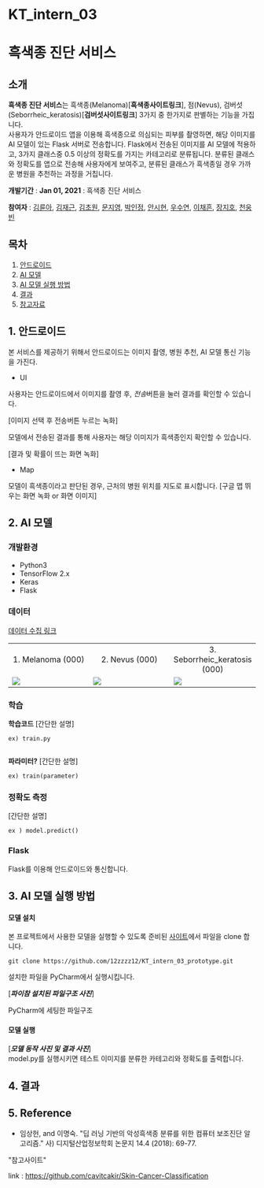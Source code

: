 # KT_intern_03 

# 흑색종 진단 서비스

## 소개
**흑색종 진단 서비스**는 흑색종(Melanoma)[**흑색종사이트링크**], 점(Nevus), 검버섯(Seborrheic_keratosis)[**검버섯사이트링크**] 3가지 중 한가지로 판별하는 기능을 가집니다.   
사용자가 안드로이드 앱을 이용해 흑색종으로 의심되는 피부를 촬영하면, 해당 이미지를 AI 모델이 있는 Flask 서버로 전송합니다. Flask에서 전송된 이미지를 AI 모델에 적용하고, 3가지 클래스중 0.5 이상의 정확도를 가지는 카테고리로 분류됩니다. 분류된 클래스와 정확도를 앱으로 전송해 사용자에게 보여주고, 분류된 클래스가 흑색종일 경우 가까운 병원을 추천하는 과정을 거칩니다. 

**개발기간** : __Jan 01, 2021__ : 흑색종 진단 서비스 

**참여자** : [김륜아](https://github.com/lena-for-world), [김재근](https://github.com/12zzzz12), [김초원](https://github.com/cwaa079), [문지영](https://github.com/94MOONJI), [박인정](https://github.com/injjeong), [안시현](https://github.com/ashnnn98), [우수연](https://github.com/WSY0000), [이채흔](https://github.com/chaeheun), [장지호](https://github.com/twa04047), [천웅빈](https://github.com/woong223)


## 목차
1. [안드로이드](#안드로이드)
2. [AI 모델](#AI-모델)
3. [AI 모델 실행 방법](#AI-모델-실행-방법)
4. [결과](#결과)
5. [참고자료](#참고자료)

## 1. 안드로이드   
본 서비스를 제공하기 위해서 안드로이드는 이미지 촬영, 병원 추천, AI 모델 통신 기능을 가진다.

* UI

사용자는 안드로이드에서 이미지를 촬영 후, *전송*버튼을 눌러 결과를 확인할 수 있습니다.

[이미지 선택 후 전송버튼 누르는 녹화]   

모델에서 전송된 결과를 통해 사용자는 해당 이미지가 흑색종인지 확인할 수 있습니다.   

[결과 및 확률이 뜨는 화면 녹화]

* Map 

모델이 흑색종이라고 판단된 경우, 근처의 병원 위치를 지도로 표시합니다.
[구글 맵 뛰우는 화면 녹화 or 화면 이미지]




## 2. AI 모델   

### 개발환경
- Python3
- TensorFlow 2.x
- Keras
- Flask

### 데이터   
[데이터 수집 링크]()    
<table border=0 >
   <tbody>
       <tr>
			<td align="center"> 1. Melanoma (000) </td>
			<td align="center"> 2. Nevus (000) </td>
			<td align="center"> 3. Seborrheic_keratosis    (000)</td>
	</tr>
      <tr>
<td width="33%" >
<img src="https://user-images.githubusercontent.com/53503626/147816220-0e1a4294-ee2b-46c5-aa2c-9f5c5077c16b.jpg"></td>      
<td width="33%" > <img src="https://user-images.githubusercontent.com/53503626/147816828-ffc1d008-0837-4368-bbcc-ccf0f8403503.jpg"></td>
<td width="33%" > <img src="https://user-images.githubusercontent.com/53503626/147816824-e5da93ab-5c37-4b7f-aaed-c4ce267e75cd.jpg"> </td>
			

   </tbody>
 </table>
 
 
### 학습
   
**학습코드**
[간단한 설명]
```   
ex) train.py 
   
```
**파라미터?**
[간단한 설명]
```
ex) train(parameter)
```
   
### 정확도 측정
[간단한 설명]
```
ex ) model.predict()
```


### Flask
Flask를 이용해 안드로이드와 통신합니다.   


## 3. AI 모델 실행 방법 
#### 모델 설치   
      
본 프로젝트에서 사용한 모델을 실행할 수 있도록 준비된 [사이트](https://github.com/12zzzz12/KT_intern_03_prototype)에서 파일을 clone 합니다.
```
git clone https://github.com/12zzzz12/KT_intern_03_prototype.git
```
설치한 파일을 PyCharm에서 실행시킵니다.     
   
[***파이참 설치된 파일구조 사진***]   

PyCharm에 세팅한 파일구조
   
      
        
   
#### 모델 실행
[***모델 동작 사진 및 결과 사진***]   
model.py를 실행시키면 테스트 이미지를 분류한 카테고리와 정확도를 출력합니다.


## 4. 결과 

## 5. Reference 
* 임상헌, and 이명숙. "딥 러닝 기반의 악성흑색종 분류를 위한 컴퓨터 보조진단 알고리즘." 사) 디지털산업정보학회 논문지 14.4 (2018): 69-77.





"참고사이트"

link : https://github.com/cavitcakir/Skin-Cancer-Classification



